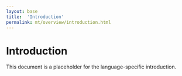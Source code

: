 ```yaml
---
layout: base
title:  'Introduction'
permalink: mt/overview/introduction.html
---
```


# Introduction

This document is a placeholder for the language-specific introduction.
